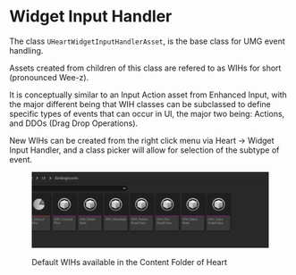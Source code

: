 # Widget Input Handler

The class `UHeartWidgetInputHandlerAsset`, is the base class for UMG event handling.

Assets created from children of this class are refered to as WIHs for short (pronounced Wee-z).

It is conceptually similar to an Input Action asset from Enhanced Input, with the major different being that WIH classes can be subclassed to define specific types of events that can occur in UI, the major two being: Actions, and DDOs (Drag Drop Operations).

New WIHs can be created from the right click menu via Heart -> Widget Input Handler, and a class picker will allow for selection of the subtype of event.

<figure><img src="../../.gitbook/assets/image (3).png" alt=""><figcaption><p>Default WIHs available in the Content Folder of Heart</p></figcaption></figure>

